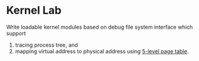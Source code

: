 # Kernel Lab

Write loadable kernel modules based on debug file system interface which support
1. tracing process tree, and
2. mapping virtual address to physical address using [5-level page table](https://lwn.net/Articles/717293/).
